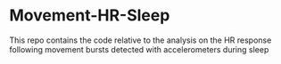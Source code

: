 # Movement-HR-Sleep
This repo contains the code relative to the analysis on the HR response following movement bursts detected with accelerometers during sleep
